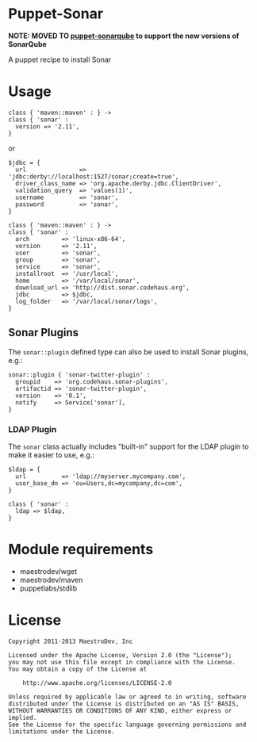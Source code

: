 Puppet-Sonar
============

**NOTE: MOVED TO [puppet-sonarqube](https://github.com/maestrodev/puppet-sonarqube) to support the new versions of SonarQube**

A puppet recipe to install Sonar


# Usage

    class { 'maven::maven' : } ->
    class { 'sonar' :
      version => '2.11',
    }

or

    $jdbc = {
      url               => 'jdbc:derby://localhost:1527/sonar;create=true',
      driver_class_name => 'org.apache.derby.jdbc.ClientDriver',
      validation_query  => 'values(1)',
      username          => 'sonar',
      password          => 'sonar',
    }

    class { 'maven::maven' : } ->
    class { 'sonar' :
      arch         => 'linux-x86-64',
      version      => '2.11',
      user         => 'sonar',
      group        => 'sonar',
      service      => 'sonar',
      installroot  => '/usr/local',
      home         => '/var/local/sonar',
      download_url => 'http://dist.sonar.codehaus.org',
      jdbc         => $jdbc,
      log_folder   => '/var/local/sonar/logs',
    }


## Sonar Plugins

The `sonar::plugin` defined type can also be used to install Sonar plugins, e.g.:

    sonar::plugin { 'sonar-twitter-plugin' :
      groupid    => 'org.codehaus.sonar-plugins',
      artifactid => 'sonar-twitter-plugin',
      version    => '0.1',
      notify     => Service['sonar'],
    }
    

### LDAP Plugin

The `sonar` class actually includes "built-in" support for the LDAP plugin to make it easier to use, e.g.:

    $ldap = {
      url          => 'ldap://myserver.mycompany.com',
      user_base_dn => 'ou=Users,dc=mycompany,dc=com',
    }

    class { 'sonar' :
      ldap => $ldap,
    }


# Module requirements

* maestrodev/wget
* maestrodev/maven
* puppetlabs/stdlib

# License

    Copyright 2011-2013 MaestroDev, Inc

    Licensed under the Apache License, Version 2.0 (the "License");
    you may not use this file except in compliance with the License.
    You may obtain a copy of the License at

        http://www.apache.org/licenses/LICENSE-2.0

    Unless required by applicable law or agreed to in writing, software
    distributed under the License is distributed on an "AS IS" BASIS,
    WITHOUT WARRANTIES OR CONDITIONS OF ANY KIND, either express or implied.
    See the License for the specific language governing permissions and
    limitations under the License.
